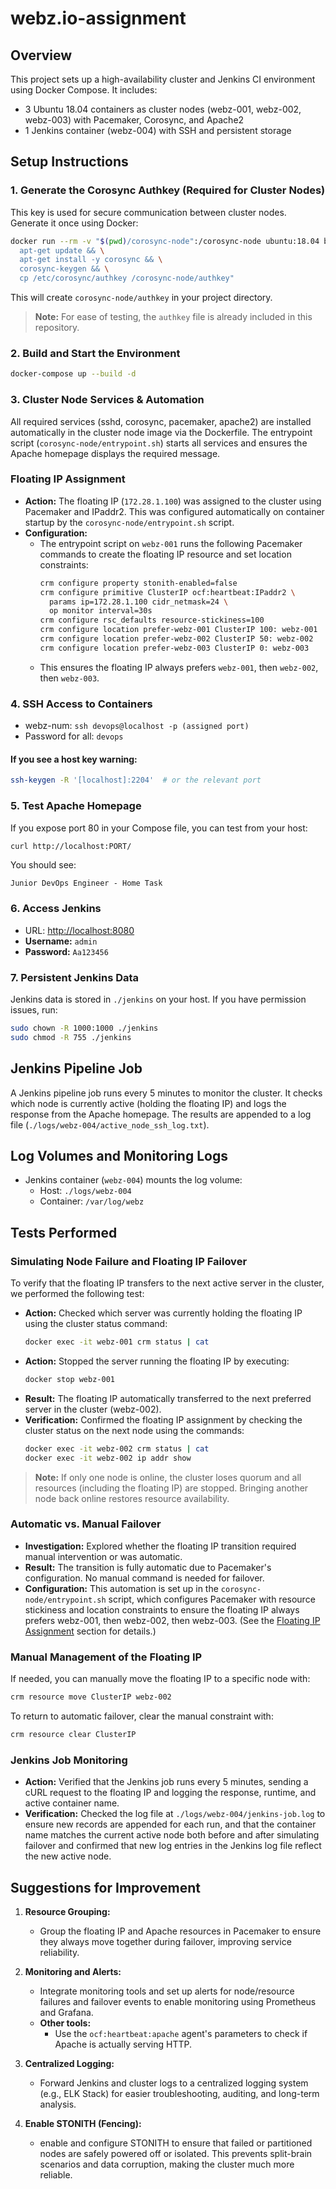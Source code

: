 # webz.io-assignment

## Overview
This project sets up a high-availability cluster and Jenkins CI environment using Docker Compose. It includes:
- 3 Ubuntu 18.04 containers as cluster nodes (webz-001, webz-002, webz-003) with Pacemaker, Corosync, and Apache2
- 1 Jenkins container (webz-004) with SSH and persistent storage

## Setup Instructions

### 1. Generate the Corosync Authkey (Required for Cluster Nodes)
This key is used for secure communication between cluster nodes. Generate it once using Docker:
```sh
docker run --rm -v "$(pwd)/corosync-node":/corosync-node ubuntu:18.04 bash -c "\
  apt-get update && \
  apt-get install -y corosync && \
  corosync-keygen && \
  cp /etc/corosync/authkey /corosync-node/authkey"
```
This will create `corosync-node/authkey` in your project directory.

> **Note:** For ease of testing, the `authkey` file is already included in this repository.

### 2. Build and Start the Environment
```sh
docker-compose up --build -d
```

### 3. Cluster Node Services & Automation
All required services (sshd, corosync, pacemaker, apache2) are installed automatically in the cluster node image via the Dockerfile. The entrypoint script (`corosync-node/entrypoint.sh`) starts all services and ensures the Apache homepage displays the required message.

### Floating IP Assignment
- **Action:** The floating IP (`172.28.1.100`) was assigned to the cluster using Pacemaker and IPaddr2. This was configured automatically on container startup by the `corosync-node/entrypoint.sh` script.
- **Configuration:**
  - The entrypoint script on `webz-001` runs the following Pacemaker commands to create the floating IP resource and set location constraints:
    ```sh
    crm configure property stonith-enabled=false
    crm configure primitive ClusterIP ocf:heartbeat:IPaddr2 \
      params ip=172.28.1.100 cidr_netmask=24 \
      op monitor interval=30s
    crm configure rsc_defaults resource-stickiness=100
    crm configure location prefer-webz-001 ClusterIP 100: webz-001
    crm configure location prefer-webz-002 ClusterIP 50: webz-002
    crm configure location prefer-webz-003 ClusterIP 0: webz-003
    ```
  - This ensures the floating IP always prefers `webz-001`, then `webz-002`, then `webz-003`.

### 4. SSH Access to Containers
- webz-num: `ssh devops@localhost -p (assigned port)`
- Password for all: `devops`

#### If you see a host key warning:
```sh
ssh-keygen -R '[localhost]:2204'  # or the relevant port
```

### 5. Test Apache Homepage
If you expose port 80 in your Compose file, you can test from your host:
```sh
curl http://localhost:PORT/
```
You should see:
```
Junior DevOps Engineer - Home Task
```

### 6. Access Jenkins
- URL: [http://localhost:8080](http://localhost:8080)
- **Username:** `admin`
- **Password:** `Aa123456`

### 7. Persistent Jenkins Data
Jenkins data is stored in `./jenkins` on your host. If you have permission issues, run:
```sh
sudo chown -R 1000:1000 ./jenkins
sudo chmod -R 755 ./jenkins
```

## Jenkins Pipeline Job

A Jenkins pipeline job runs every 5 minutes to monitor the cluster. It checks which node is currently active (holding the floating IP) and logs the response from the Apache homepage. The results are appended to a log file (`./logs/webz-004/active_node_ssh_log.txt`).

## Log Volumes and Monitoring Logs
- Jenkins container (`webz-004`) mounts the log volume:
  - Host: `./logs/webz-004`
  - Container: `/var/log/webz`


## Tests Performed

### Simulating Node Failure and Floating IP Failover
To verify that the floating IP transfers to the next active server in the cluster, we performed the following test:
- **Action:** Checked which server was currently holding the floating IP using the cluster status command:
  ```sh
  docker exec -it webz-001 crm status | cat
  ```
- **Action:** Stopped the server running the floating IP by executing:
  ```sh
  docker stop webz-001
  ```
- **Result:** The floating IP automatically transferred to the next preferred server in the cluster (webz-002).
- **Verification:** Confirmed the floating IP assignment by checking the cluster status on the next node using the commands:
  ```sh
  docker exec -it webz-002 crm status | cat
  docker exec -it webz-002 ip addr show
  ```

> **Note:** If only one node is online, the cluster loses quorum and all resources (including the floating IP) are stopped. Bringing another node back online restores resource availability.

### Automatic vs. Manual Failover
- **Investigation:** Explored whether the floating IP transition required manual intervention or was automatic.
- **Result:** The transition is fully automatic due to Pacemaker's configuration. No manual command is needed for failover.
- **Configuration:** This automation is set up in the `corosync-node/entrypoint.sh` script, which configures Pacemaker with resource stickiness and location constraints to ensure the floating IP always prefers webz-001, then webz-002, then webz-003. (See the [Floating IP Assignment](#floating-ip-assignment) section for details.)

### Manual Management of the Floating IP
If needed, you can manually move the floating IP to a specific node with:
```sh
crm resource move ClusterIP webz-002
```
To return to automatic failover, clear the manual constraint with:
```sh
crm resource clear ClusterIP
```

### Jenkins Job Monitoring
- **Action:** Verified that the Jenkins job runs every 5 minutes, sending a cURL request to the floating IP and logging the response, runtime, and active container name.
- **Verification:** Checked the log file at `./logs/webz-004/jenkins-job.log` to ensure new records are appended for each run, and that the container name matches the current active node both before and after simulating failover and confirmed that new log entries in the Jenkins log file reflect the new active node.

## Suggestions for Improvement

1. **Resource Grouping:**
   - Group the floating IP and Apache resources in Pacemaker to ensure they always move together during failover, improving service reliability.

2. **Monitoring and Alerts:**
   - Integrate monitoring tools and set up alerts for node/resource failures and failover events to enable monitoring using Prometheus and Grafana.
   - **Other tools:**
     - Use the `ocf:heartbeat:apache` agent's parameters to check if Apache is actually serving HTTP.

3. **Centralized Logging:**
   - Forward Jenkins and cluster logs to a centralized logging system (e.g., ELK Stack) for easier troubleshooting, auditing, and long-term analysis.

4. **Enable STONITH (Fencing):**
   - enable and configure STONITH to ensure that failed or partitioned nodes are safely powered off or isolated. This prevents split-brain scenarios and data corruption, making the cluster much more reliable.


